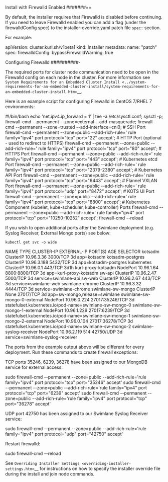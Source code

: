 Install with Firewalld Enabled
#######==

By default, the installer requires that Firewalld is disabled before
continuing. If you need to leave Firewalld enabled you can add a flag
(under the firewalldConfig spec) to the installer-override.yaml patch
file `spec:` section.

For example:

apiVersion: cluster.kurl.sh/v1beta1 kind: Installer metadata: name:
"patch" spec: firewalldConfig: bypassFirewalldWarning: true

Configuring Firewalld
##########-

The required ports for cluster node communication need to be open in the
Firewalld config on each node in the cluster. For more information see
`System Requirements for an Embedded Cluster
Install <../system-requirements-for-an-embedded-cluster-install/system-requirements-for-an-embedded-cluster-install.htm>`__.

Here is an example script for configuring Firewalld in CentOS 7/RHEL 7
environments:

#!/bin/bash echo 'net.ipv4.ip_forward = 1' \| tee -a /etc/sysctl.conf;
sysctl -p; firewall-cmd --permanent --zone=external --add-masquerade;
firewall-cmd --permanent --zone=trusted --add-interface=cni0; # SSH Port
firewall-cmd --permanent --zone=public --add-rich-rule=' rule
family="ipv4" port protocol="tcp" port="22" accept'; # HTTP Port
(optional - used to redirect to HTTPS) firewall-cmd --permanent
--zone=public --add-rich-rule=' rule family="ipv4" port protocol="tcp"
port="80" accept'; # HTTPS Port firewall-cmd --permanent --zone=public
--add-rich-rule=' rule family="ipv4" port protocol="tcp" port="443"
accept'; # Kubernetes etcd Port firewall-cmd --permanent --zone=public
--add-rich-rule=' rule family="ipv4" port protocol="tcp"
port="2379-2380" accept'; # Kubernetes API Port firewall-cmd --permanent
--zone=public --add-rich-rule=' rule family="ipv4" port protocol="tcp"
port="6443" accept'; # Flannel VXLAN Port firewall-cmd --permanent
--zone=public --add-rich-rule=' rule family="ipv4" port protocol="udp"
port="8472" accept'; # KOTS UI Port firewall-cmd --permanent
--zone=public --add-rich-rule=' rule family="ipv4" port protocol="tcp"
port="8800" accept'; # Kubernetes Component (kubelet, kube-scheduler,
kube-controller) Ports firewall-cmd --permanent --zone=public
--add-rich-rule=' rule family="ipv4" port protocol="tcp"
port="10250-10252" accept'; firewall-cmd --reload

If you wish to open additional ports after the Swimlane deployment (e.g.
Syslog Receiver, External Mongo ports) see below:

`kubectl get svc -o wide`

NAME TYPE CLUSTER-IP EXTERNAL-IP PORT(S) AGE SELECTOR kotsadm ClusterIP
10.96.3.36 <none> 3000/TCP 3d app=kotsadm kotsadm-postgres ClusterIP
10.96.3.188 <none> 5432/TCP 3d app=kotsadm-postgres kubernetes ClusterIP
10.96.0.1 <none> 443/TCP 3d1h <none> kurl-proxy-kotsadm NodePort
10.96.1.64 <none> 8800:8800/TCP 3d app=kurl-proxy-kotsadm sw-api
ClusterIP 10.96.2.47 <none> 5000/TCP 3d service=swimlane-api sw-web
ClusterIP 10.96.2.67 <none> 443/TCP 3d service=swimlane-web
swimlane-chrome ClusterIP 10.96.3.32 <none> 4444/TCP 3d
service=swimlane-chrome swimlane-sw-mongo ClusterIP None <none>
27017/TCP 3d app=sw-mongo,release=swimlane swimlane-sw-mongo-0-external
NodePort 10.96.0.224 <none> 27017:35246/TCP 3d
statefulset.kubernetes.io/pod-name=swimlane-sw-mongo-0
swimlane-sw-mongo-1-external NodePort 10.96.1.229 <none> 27017:6239/TCP
3d statefulset.kubernetes.io/pod-name=swimlane-sw-mongo-1
swimlane-sw-mongo-2-external NodePort 10.96.0.104 <none> 27017:36278/TCP
3d statefulset.kubernetes.io/pod-name=swimlane-sw-mongo-2
swimlane-syslog-receiver NodePort 10.96.2.119 <none> 514:42750/UDP 3d
service=swimlane-syslog-receiver

The ports from the example output above will be different for every
deployment. Run these commands to create firewall exceptions:

TCP ports 35246, 6239, 36278 have been assigned to our MongoDB service
for external access:

sudo firewall-cmd --permanent --zone=public --add-rich-rule='rule
family="ipv4" port protocol="tcp" port="35246" accept' sudo firewall-cmd
--permanent --zone=public --add-rich-rule='rule family="ipv4" port
protocol="tcp" port="6239" accept' sudo firewall-cmd --permanent
--zone=public --add-rich-rule='rule family="ipv4" port protocol="tcp"
port="36278" accept'

UDP port 42750 has been assigned to our Swimlane Syslog Receiver
service:

sudo firewall-cmd --permanent --zone=public --add-rich-rule='rule
family="ipv4" port protocol="udp" port="42750" accept'

Restart firewalld:

sudo firewall-cmd --reload

See `Overriding Installer
Settings <overriding-installer-settings.htm>`__ for instructions on how
to specify the installer override file during the install and join node
commands.
